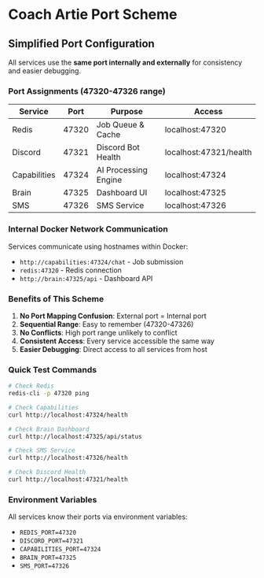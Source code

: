 # Coach Artie Port Scheme

## Simplified Port Configuration
All services use the **same port internally and externally** for consistency and easier debugging.

### Port Assignments (47320-47326 range)

| Service       | Port  | Purpose                    | Access                  |
|--------------|-------|----------------------------|-------------------------|
| Redis        | 47320 | Job Queue & Cache          | localhost:47320         |
| Discord      | 47321 | Discord Bot Health         | localhost:47321/health  |
| Capabilities | 47324 | AI Processing Engine       | localhost:47324         |
| Brain        | 47325 | Dashboard UI               | localhost:47325         |
| SMS          | 47326 | SMS Service                | localhost:47326         |

### Internal Docker Network Communication

Services communicate using hostnames within Docker:
- `http://capabilities:47324/chat` - Job submission
- `redis:47320` - Redis connection
- `http://brain:47325/api` - Dashboard API

### Benefits of This Scheme

1. **No Port Mapping Confusion**: External port = Internal port
2. **Sequential Range**: Easy to remember (47320-47326)
3. **No Conflicts**: High port range unlikely to conflict
4. **Consistent Access**: Every service accessible the same way
5. **Easier Debugging**: Direct access to all services from host

### Quick Test Commands

```bash
# Check Redis
redis-cli -p 47320 ping

# Check Capabilities
curl http://localhost:47324/health

# Check Brain Dashboard
curl http://localhost:47325/api/status

# Check SMS Service
curl http://localhost:47326/health

# Check Discord Health
curl http://localhost:47321/health
```

### Environment Variables

All services know their ports via environment variables:
- `REDIS_PORT=47320`
- `DISCORD_PORT=47321`
- `CAPABILITIES_PORT=47324`
- `BRAIN_PORT=47325`
- `SMS_PORT=47326`